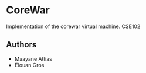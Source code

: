 # CoreWar
Implementation of the corewar virtual machine. CSE102

## Authors
- Maayane Attias
- Elouan Gros
